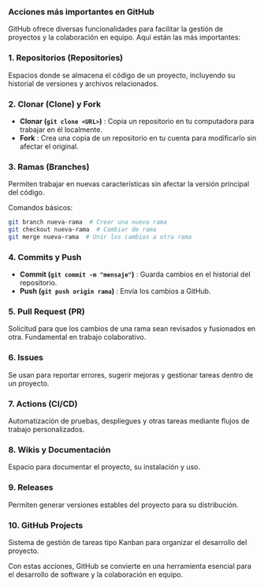 ### **Acciones más importantes en GitHub**

GitHub ofrece diversas funcionalidades para facilitar la gestión de proyectos y la colaboración en equipo. Aquí están las más importantes:

### **1. Repositorios (Repositories)**

Espacios donde se almacena el código de un proyecto, incluyendo su historial de versiones y archivos relacionados.

### **2. Clonar (Clone) y Fork**

* **Clonar (`git clone <URL>`)** : Copia un repositorio en tu computadora para trabajar en él localmente.
* **Fork** : Crea una copia de un repositorio en tu cuenta para modificarlo sin afectar el original.

### **3. Ramas (Branches)**

Permiten trabajar en nuevas características sin afectar la versión principal del código.

Comandos básicos:

```bash
git branch nueva-rama  # Crear una nueva rama
git checkout nueva-rama  # Cambiar de rama
git merge nueva-rama  # Unir los cambios a otra rama
```

### **4. Commits y Push**

* **Commit (`git commit -m "mensaje"`)** : Guarda cambios en el historial del repositorio.
* **Push (`git push origin rama`)** : Envía los cambios a GitHub.

### **5. Pull Request (PR)**

Solicitud para que los cambios de una rama sean revisados y fusionados en otra. Fundamental en trabajo colaborativo.

### **6. Issues**

Se usan para reportar errores, sugerir mejoras y gestionar tareas dentro de un proyecto.

### **7. Actions (CI/CD)**

Automatización de pruebas, despliegues y otras tareas mediante flujos de trabajo personalizados.

### **8. Wikis y Documentación**

Espacio para documentar el proyecto, su instalación y uso.

### **9. Releases**

Permiten generar versiones estables del proyecto para su distribución.

### **10. GitHub Projects**

Sistema de gestión de tareas tipo Kanban para organizar el desarrollo del proyecto.

Con estas acciones, GitHub se convierte en una herramienta esencial para el desarrollo de software y la colaboración en equipo.
